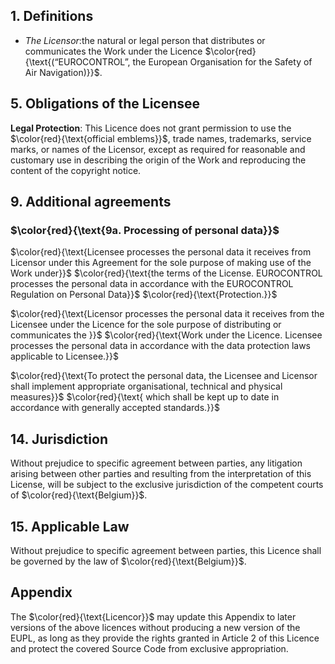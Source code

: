 ## 1. Definitions

* *The Licensor*:the natural or legal person that distributes or communicates the Work under the Licence $\color{red}{\text{(“EUROCONTROL”, the European Organisation for the Safety of Air Navigation)}}$.

## 5. Obligations of the Licensee

**Legal Protection**: This Licence does not grant permission to use the $\color{red}{\text{official emblems}}$, trade names, trademarks, service marks, or names of the Licensor, except as required for reasonable and customary use in describing the origin of the Work and reproducing the content of the copyright notice.

## 9. Additional agreements

###  $\color{red}{\text{9a. Processing of personal data}}$

$\color{red}{\text{Licensee processes the personal data it receives from Licensor under this Agreement for the sole purpose of making use of the Work under}}$ $\color{red}{\text{the terms of the License. EUROCONTROL processes the personal data in accordance with the EUROCONTROL Regulation on Personal Data}}$ $\color{red}{\text{Protection.}}$

$\color{red}{\text{Licensor processes the personal data it receives from the Licensee under the Licence for the sole purpose of distributing or communicates the }}$ $\color{red}{\text{Work under the Licence. Licensee processes the personal data in accordance with the data protection laws applicable to Licensee.}}$

$\color{red}{\text{To protect the personal data, the Licensee and Licensor shall implement appropriate organisational, technical and physical measures}}$ $\color{red}{\text{ which shall be kept up to date in accordance with generally accepted standards.}}$ 

## 14. Jurisdiction
Without prejudice to specific agreement between parties, any litigation arising between other parties and resulting from the interpretation of this License, will be subject to the exclusive jurisdiction of the competent courts of $\color{red}{\text{Belgium}}$.

## 15. Applicable Law
Without prejudice to specific agreement between parties, this Licence shall be governed by the law of $\color{red}{\text{Belgium}}$.

## Appendix
The $\color{red}{\text{Licencor}}$ may update this Appendix to later versions of the above licences without producing a new version of the EUPL, as long as they provide the rights granted in Article 2 of this Licence and protect the covered Source Code from exclusive appropriation.
